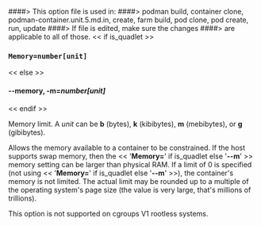 ####> This option file is used in:
####>   podman build, container clone, podman-container.unit.5.md.in, create, farm build, pod clone, pod create, run, update
####> If file is edited, make sure the changes
####> are applicable to all of those.
<< if is_quadlet >>
### `Memory=number[unit]`
<< else >>
#### **--memory**, **-m**=*number[unit]*
<< endif >>

Memory limit. A _unit_ can be **b** (bytes), **k** (kibibytes), **m** (mebibytes), or **g** (gibibytes).

Allows the memory available to a container to be constrained. If the host
supports swap memory, then the << '**Memory=**' if is_quadlet else '**--m**' >> memory setting can be larger than physical
RAM. If a limit of 0 is specified (not using << '**Memory=**' if is_quadlet else '**--m**' >>), the container's memory is
not limited. The actual limit may be rounded up to a multiple of the operating
system's page size (the value is very large, that's millions of trillions).

This option is not supported on cgroups V1 rootless systems.
